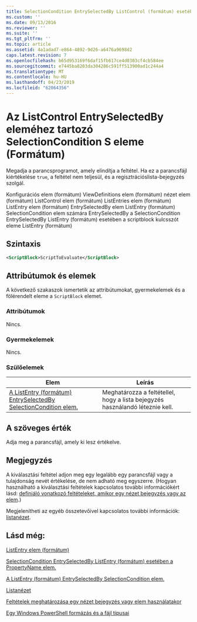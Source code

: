 ```yaml
---
title: SelectionCondition EntrySelectedBy ListControl (formátum) esetében a scriptblock kulcsszót eleme |} A Microsoft Docs
ms.custom: ''
ms.date: 09/13/2016
ms.reviewer: ''
ms.suite: ''
ms.tgt_pltfrm: ''
ms.topic: article
ms.assetid: 4a1adad7-e864-4892-9d26-a6476a9698d2
caps.latest.revision: 7
ms.openlocfilehash: b65d953169f6daf15fb617ce4d0303cf4cb584ee
ms.sourcegitcommit: e7445ba8203da304286c591ff513900ad1c244a4
ms.translationtype: MT
ms.contentlocale: hu-HU
ms.lasthandoff: 04/23/2019
ms.locfileid: "62064356"
---
```

# <a name="scriptblock-element-for-selectioncondition-for-entryselectedby-for-listcontrol-format"></a>Az ListControl EntrySelectedBy eleméhez tartozó SelectionCondition S eleme (Formátum)

Megadja a parancsprogramot, amely elindítja a feltétel. Ha ez a parancsfájl kiértékelése `true`, a feltétel nem teljesül, és a regisztrációslista-bejegyzés szolgál.

Konfigurációs elem (formátum) ViewDefinitions elem (formátum) nézet elem (formátum) ListControl elem (formátum) ListEntries elem (formátum) ListEntry elem (formátum) EntrySelectedBy elem ListEntry (formátum) SelectionCondition elem számára EntrySelectedBy a SelectionCondition EntrySelectedBy ListEntry (formátum) esetében a scriptblock kulcsszót eleme ListEntry (formátum)

## <a name="syntax"></a>Szintaxis

```xml
<ScriptBlock>ScriptToEvaluate</ScriptBlock>
```

## <a name="attributes-and-elements"></a>Attribútumok és elemek

A következő szakaszok ismertetik az attribútumokat, gyermekelemek és a fölérendelt eleme a `ScriptBlock` elemet.

### <a name="attributes"></a>Attribútumok

Nincs.

### <a name="child-elements"></a>Gyermekelemek

Nincs.

### <a name="parent-elements"></a>Szülőelemek

|Elem|Leírás|
|-------------|-----------------|
|[A ListEntry (formátum) EntrySelectedBy SelectionCondition elem.](./selectioncondition-element-for-entryselectedby-for-listcontrol-format.md)|Meghatározza a feltétellel, hogy a lista bejegyzés használandó léteznie kell.|

## <a name="text-value"></a>A szöveges érték

Adja meg a parancsfájl, amely ki lesz értékelve.

## <a name="remarks"></a>Megjegyzés

A kiválasztási feltétel adjon meg egy legalább egy parancsfájl vagy a tulajdonság nevét értékelése, de nem adható meg egyszerre. (Hogyan használható a kiválasztási feltételek kapcsolatos további információkért lásd: [definiáló vonatkozó feltételeket, amikor egy nézet bejegyzés vagy az elem](./defining-conditions-for-displaying-data.md).)

Megjelenítheti az egyéb összetevőivel kapcsolatos további információk: [listanézet](./creating-a-list-view.md).

## <a name="see-also"></a>Lásd még:

[ListEntry elem (formátum)](./listentry-element-for-listcontrol-format.md)

[SelectionCondition EntrySelectedBy ListEntry (formátum) esetében a PropertyName elem.](./propertyname-element-for-selectioncondition-for-entryselectedby-for-listcontrol-format.md)

[A ListEntry (formátum) EntrySelectedBy SelectionCondition elem.](./selectioncondition-element-for-entryselectedby-for-listcontrol-format.md)

[Listanézet](./creating-a-list-view.md)

[Feltételek meghatározása egy nézet bejegyzés vagy elem használatakor](./defining-conditions-for-displaying-data.md)

[Egy Windows PowerShell formázás és a fájl típusai](./writing-a-powershell-formatting-file.md)
